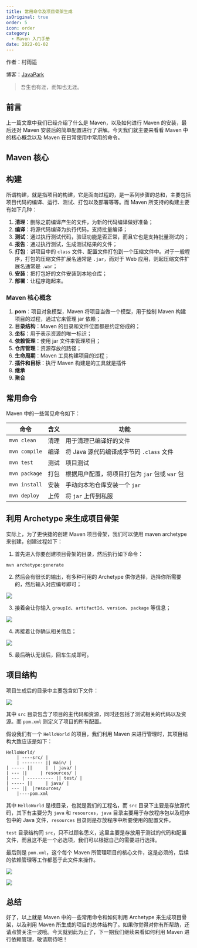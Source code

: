 ```yaml
---
title: 常用命令及项目骨架生成
isOriginal: true
order: 5
icon: order
category:
  - Maven 入门手册
date: 2022-01-02
---
```



作者：村雨遥

博客：[JavaPark](https://cunyu1943.github.io/JavaPark)

>   吾生也有涯，而知也无涯。


## 前言

上一篇文章中我们已经介绍了什么是 Maven，以及如何进行 Maven 的安装，最后还对 Maven 安装后的简单配置进行了讲解。今天我们就主要来看看 Maven 中的核心概念以及 Maven 在日常使用中常用的命令。

## Maven 核心

## 构建

所谓构建，就是指项目的构建，它是面向过程的，是一系列步骤的总和，主要包括项目代码的编译、运行、测试、打包以及部署等等。而 Maven 所支持的构建主要有如下几种：

1.   **清理**：删除之前编译产生的文件，为新的代码编译做好准备；
2.   **编译**：将源代码编译为执行代码，支持批量编译；
3.   **测试**：通过执行测试代码，验证功能是否正常，而且它也是支持批量测试的；
4.   **报告**：通过执行测试，生成测试结果的文件；
5.   **打包**：讲项目中的 `class` 文件、配置文件打包到一个压缩文件中。对于一般程序，打包的压缩文件扩展名通常是 `.jar`，而对于 Web 应用，则起压缩文件扩展名通常是 `.war`；
6.   **安装**：把打包好的文件安装到本地仓库；
7.   **部署**：让程序跑起来。

### Maven 核心概念

1.   **pom**：项目对象模型，Maven 将项目当做一个模型，用于控制 Maven 构建项目的过程，通过它来管理 jar 依赖；
2.   **目录结构**：Maven 的目录和文件位置都是约定俗成的；
3.   **坐标**：用于表示资源的唯一标识；
4.   **依赖管理**：使用 jar 文件来管理项目；
5.   **仓库管理**：资源存放的路径；
6.   **生命周期**：Maven 工具构建项目的过程；
7.   **插件和目标**：执行 Maven 构建是的工具就是插件
8.   **继承**
9.   **聚合**

## 常用命令

Maven 中的一些常见命令如下：

| 命令          | 含义 | 功能                                           |
| ------------- | ---- | ---------------------------------------------- |
| `mvn clean`   | 清理 | 用于清理已编译好的文件                         |
| `mvn compile` | 编译 | 将 Java 源代码编译成字节码 `.class` 文件       |
| `mvn test`    | 测试 | 项目测试                                       |
| `mvn package` | 打包 | 根据用户配置，将项目打包为 `jar` 包或 `war` 包 |
| `mvn install` | 安装 | 手动向本地仓库安装一个 `jar`                   |
| `mvn deploy`  | 上传 | 将 `jar` 上传到私服                            |

## 利用 Archetype 来生成项目骨架

实际上，为了更快捷的创建 Maven 项目骨架，我们可以使用 maven archetype 来创建，创建过程如下：

1.  首先进入你要创建项目骨架的目录，然后执行如下命令：

```shell
mvn archetype:generate
```

2.  然后会有很长的输出，有多种可用的 Archetype 供你选择，选择你所需要的，然后输入对应编号即可；

![](https://img-blog.csdnimg.cn/img_convert/d46f4cc09ab616cd9ce015c1c66c2ed6.png)

3.  接着会让你输入 `groupId`、`artifactId`、`version`、`package` 等信息；

![](https://img-blog.csdnimg.cn/4e7412c814e44f3b809f332f7aa4bddc.png)


4.  再接着让你确认相关信息；

![](https://img-blog.csdnimg.cn/1a9cceb094384ec09ac179bb2e7adc17.png)


5.  最后确认无误后，回车生成即可。

## 项目结构

项目生成后的目录中主要包含如下文件：

![](https://img-blog.csdnimg.cn/273f43dbaa504388b0e754ac8177bb78.png)


其中 `src` 目录包含了项目的主代码和资源，同时还包括了测试相关的代码以及资源。而 `pom.xml` 则定义了项目的所有配置。

假设我们有一个 `HelloWorld` 的项目，我们利用 Maven 来进行管理时，其项目结构大致应该是如下：

```
HelloWorld/
    | ----src/ |
    | -------- || main/ |
| ----- ||     |  | java/ |
| --- ||     | resources/ |
| --- | ---------- || test/ |
| ----- ||     | java/ |
| --- ||  |resources/
    |----pom.xml
```

其中 `HelloWorld` 是根目录，也就是我们的工程名，而 `src` 目录下主要是存放源代码，其下有主要分为 `java` 和 `resources`，`java` 目录主要用于存放程序包以及程序包中的 Java 文件，`resources` 目录则是存放程序中所要使用的配置文件。

`test` 目录结构同 `src`，只不过顾名思义，这里主要是存放用于测试的代码和配置文件，而且这不是一个必选项，我们可以根据自己的需要进行选择。

最后则是 `pom.xml`，这个每个 Maven 所管理项目的核心文件，这是必须的，后续的依赖管理等工作都基于此文件来操作。

![](https://img-blog.csdnimg.cn/img_convert/fd61e6ff18e94050c5ab4998cc1301af.png)

![](https://img-blog.csdnimg.cn/ab5e4ae829de4056bdc3689966cffb7d.png)



## 总结

好了，以上就是 Maven 中的一些常用命令和如何利用 Archetype 来生成项目骨架，以及利用 Maven 所生成的项目的总体结构了。如果你觉得对你有所帮助，还请点赞关注一波哦。今天就到此为止了，下一期我们继续来看如何利用 Maven 进行依赖管理，敬请期待吧！

